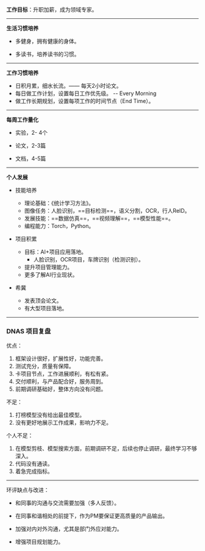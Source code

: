 **工作目标**：升职加薪，成为领域专家。

---

**生活习惯培养**

- 多健身，拥有健康的身体。

- 多读书，培养读书的习惯。

---

**工作习惯培养**

- 日积月累，细水长流。—— 每天2小时论文。
- 每日做工作计划，设置每日工作优先级。 -- Every Morning
- 做工作长期规划，设置每项工作的时间节点（End Time）。

------

**每周工作量化**

- 实验，2- 4个

- 论文，2-3篇

- 文档，4-5篇

---

**个人发展**

- 技能培养

  - 理论基础：《统计学习方法》。
  - 图像任务：人脸识别，==目标检测==，语义分割，OCR，行人ReID。
  - 发展技能：==数据仿真==，==视频理解==，==模型性能==。
  - 编程能力：Torch，Python。
- 项目积累

  - 目标：AI+项目应用落地。
    - 人脸识别，OCR项目，车牌识别（检测识别）。
  - 提升项目管理能力。
  - 更多了解AI行业现状。
- 希冀
  - 发表顶会论文。
  - 有大型项目落地。

---

### DNAS 项目复盘

优点：

1. 框架设计很好，扩展性好，功能完善。
2. 测试充分，质量有保障。
3. 卡项目节点，工作进展顺利，有松有紧。
4. 交付顺利，与产品配合好，服务周到。
5. 前期调研基础好，整体方向没有问题。

不足：

1. 打榜模型没有给出最佳模型。
2. 没有更好地展示工作成果，影响力不足。

个人不足：

1. 在模型剪枝、模型搜索方面，前期调研不足，后续也停止调研，最终学习不够深入。
2. 代码没有通读。
3. 着急完成指标。

------

环评缺点与改进：

- 和同事的沟通与交流需要加强（多人反馈）。

- 在同事和谐相处的前提下，作为PM要保证更高质量的产品输出。

- 加强对内对外沟通，尤其是部门外应对能力。

- 增强项目规划能力。

  